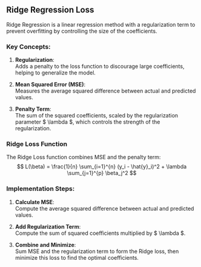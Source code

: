 
## Ridge Regression Loss

Ridge Regression is a linear regression method with a regularization term to prevent overfitting by controlling the size of the coefficients.

### Key Concepts:
1. **Regularization**:  
   Adds a penalty to the loss function to discourage large coefficients, helping to generalize the model.

2. **Mean Squared Error (MSE)**:  
   Measures the average squared difference between actual and predicted values.

3. **Penalty Term**:  
   The sum of the squared coefficients, scaled by the regularization parameter $ \lambda $, which controls the strength of the regularization.

### Ridge Loss Function
The Ridge Loss function combines MSE and the penalty term:
$$
L(\beta) = \frac{1}{n} \sum_{i=1}^{n} (y_i - \hat{y}_i)^2 + \lambda \sum_{j=1}^{p} \beta_j^2
$$

### Implementation Steps:
1. **Calculate MSE**:  
   Compute the average squared difference between actual and predicted values.

2. **Add Regularization Term**:  
   Compute the sum of squared coefficients multiplied by $ \lambda $.

3. **Combine and Minimize**:  
   Sum MSE and the regularization term to form the Ridge loss, then minimize this loss to find the optimal coefficients.
